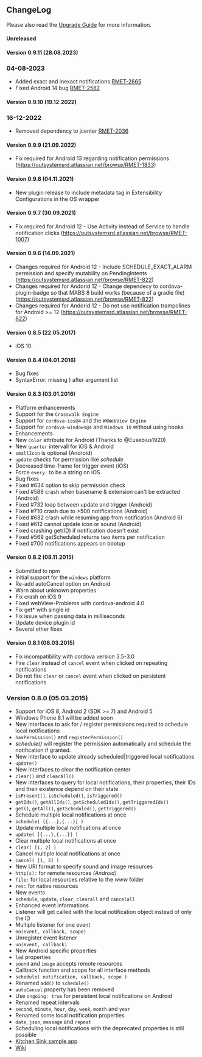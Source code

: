 ChangeLog
---------

Please also read the [Upgrade Guide](https://github.com/katzer/cordova-plugin-local-notifications/wiki/Upgrade-Guide) for more information.

#### Unreleased

#### Version 0.9.11 (28.08.2023)
### 04-08-2023
- Added exact and inexact notifications [RMET-2665](https://outsystemsrd.atlassian.net/browse/RMET-2665)
- Fixed Android 14 bug [RMET-2582](https://outsystemsrd.atlassian.net/browse/RMET-2582)

#### Version 0.9.10 (19.12.2022)
### 16-12-2022
- Removed dependency to jcenter [RMET-2036](https://outsystemsrd.atlassian.net/browse/RMET-2036)

#### Version 0.9.9 (21.09.2022)
- Fix required for Android 13 regarding notification permissions (https://outsystemsrd.atlassian.net/browse/RMET-1833)

#### Version 0.9.8 (04.11.2021)
- New plugin release to include metadata tag in Extensibility Configurations in the OS wrapper

#### Version 0.9.7 (30.09.2021)
- Fix required for Android 12 - Use Activity instead of Service to handle notification clicks (https://outsystemsrd.atlassian.net/browse/RMET-1007)

#### Version 0.9.6 (14.09.2021)
- Changes required for Android 12 - Include SCHEDULE_EXACT_ALARM permission and specify mutability on PendingIntents (https://outsystemsrd.atlassian.net/browse/RMET-822)
- Changes required for Andorid 12 - Change dependecy to cordova-plugin-badge so that MABS 8 build works (because of a gradle file) (https://outsystemsrd.atlassian.net/browse/RMET-822)
- Changes required for Andorid 12 - Do not use notification trampolines for Android >= 12 (https://outsystemsrd.atlassian.net/browse/RMET-822)


#### Version 0.8.5 (22.05.2017)
- iOS 10

#### Version 0.8.4 (04.01.2016)
- Bug fixes
 - SyntaxError: missing ) after argument list

#### Version 0.8.3 (03.01.2016)
- Platform enhancements
 - Support for the `Crosswalk Engine`
 - Support for `cordova-ios@4` and the `WKWebView Engine`
 - Support for `cordova-windows@4` and `Windows 10` without using hooks
- Enhancements
 - New `color` attribute for Android (Thanks to @Eusebius1920)
 - New `quarter` intervall for iOS & Android
 - `smallIcon` is optional (Android)
 - `update` checks for permission like _schedule_
 - Decreased time-frame for trigger event (iOS)
 - Force `every:` to be a string on iOS
- Bug fixes
 - Fixed #634 option to skip permission check
 - Fixed #588 crash when basename & extension can't be extracted (Android)
 - Fixed #732 loop between update and trigger (Android)
 - Fixed #710 crash due to >500 notifications (Android)
 - Fixed #682 crash while resuming app from notification (Android 6)
 - Fixed #612 cannot update icon or sound (Android)
 - Fixed crashing get(ID) if notification doesn't exist
 - Fixed #569 getScheduled returns two items per notification
 - Fixed #700 notifications appears on bootup

#### Version 0.8.2 (08.11.2015)
- Submitted to npm
- Initial support for the `windows` platform
- Re-add autoCancel option on Android
- Warn about unknown properties
- Fix crash on iOS 9
- Fixed webView-Problems with cordova-android 4.0
- Fix get* with single id
- Fix issue when passing data in milliseconds
- Update device plugin id
- Several other fixes

#### Version 0.8.1 (08.03.2015)

- Fix incompatibility with cordova version 3.5-3.0
- Fire `clear` instead of `cancel` event when clicked on repeating notifications
- Do not fire `clear` or `cancel` event when clicked on persistent notifications

### Version 0.8.0 (05.03.2015)

- Support for iOS 8, Android 2 (SDK >= 7) and Android 5
 - Windows Phone 8.1 will be added soon
- New interfaces to ask for / register permissions required to schedule local notifications
 - `hasPermission()` and `registerPermission()`
 - _schedule()_ will register the permission automatically and schedule the notification if granted.
- New interface to update already scheduled|triggered local notifications
 - `update()`
- New interfaces to clear the notification center
 - `clear()` and `clearAll()`
- New interfaces to query for local notifications, their properties, their IDs and their existence depend on their state
 - `isPresent()`, `isScheduled()`, `isTriggered()`
 - `getIds()`, `getAllIds()`, `getScheduledIds()`, `getTriggeredIds()`
 - `get()`, `getAll()`, `getScheduled()`, `getTriggered()`
- Schedule multiple local notifications at once
 - `schedule( [{...},{...}] )`
- Update multiple local notifications at once
 - `update( [{...},{...}] )`
- Clear multiple local notifications at once
 - `clear( [1, 2] )`
- Cancel multiple local notifications at once
 - `cancel( [1, 2] )`
- New URI format to specify sound and image resources
 - `http(s):` for remote resources _(Android)_
 - `file:` for local resources relative to the _www_ folder
 - `res:` for native resources
- New events
 - `schedule`, `update`, `clear`, `clearall` and `cancelall`
- Enhanced event informations
 - Listener will get called with the local notification object instead of only the ID
- Multiple listener for one event
 - `on(event, callback, scope)`
- Unregister event listener
 - `un(event, callback)`
- New Android specific properties
 - `led` properties
 - `sound` and `image` accepts remote resources
- Callback function and scope for all interface methods
 - `schedule( notification, callback, scope )`
- Renamed `add()` to `schedule()`
- `autoCancel` property has been removed
 - Use `ongoing: true` for persistent local notifications on Android
- Renamed repeat intervals
 - `second`, `minute`, `hour`, `day`, `week`, `month` and `year`
- Renamed some local notification properties
 - `date`, `json`, `message` and `repeat`
 - Scheduling local notifications with the deprecated properties is still possible
- [Kitchen Sink sample app](https://github.com/katzer/cordova-plugin-local-notifications/tree/example)
- [Wiki](https://github.com/katzer/cordova-plugin-local-notifications/wiki)
